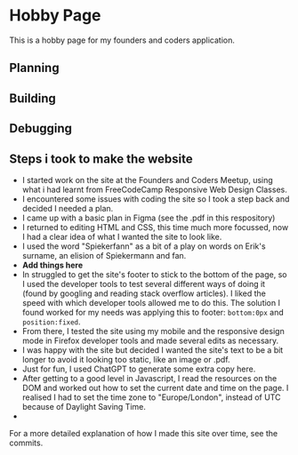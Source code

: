 # Hobby Page
This is a hobby page for my founders and coders application.


 ## Planning
 ## Building
 ## Debugging

 
## Steps i took to make the website
- I started work on the site at the Founders and Coders Meetup, using what i had learnt from FreeCodeCamp Responsive Web Design Classes.
- I encountered some issues with coding the site so I took a step back and decided I needed a plan. 
- I came up with a basic plan in Figma (see the .pdf in this respository)
- I returned to editing HTML and CSS, this time much more focussed, now I had a clear idea of what I wanted the site to look like.  
- I used the word "Spiekerfann" as a bit of a play on words on Erik's surname, an elision of Spiekermann and fan. 
- **Add things here**
- In struggled to get the site's footer to stick to the bottom of the page, so I used the developer tools to test several different ways of doing it (found by googling and reading stack overflow articles). I liked the speed with which developer tools allowed me to do this. The solution I found worked for my needs was applying this to footer: ```bottom:0px``` and ```position:fixed```.
- From there, I tested the site using my mobile and the responsive design mode in Firefox developer tools and made several edits as necessary.
- I was happy with the site but decided I wanted the site's text to be a bit longer to avoid it looking too static, like an image or .pdf. 
- Just for fun, I used ChatGPT to generate some extra copy here. 
- After getting to a good level in Javascript, I read the resources on the DOM and worked out how to set the current date and time on the page. I realised I had to set the time zone to "Europe/London", instead of UTC because of Daylight Saving Time. 
- 

For a more detailed explanation of how I made this site over time, see the commits.
